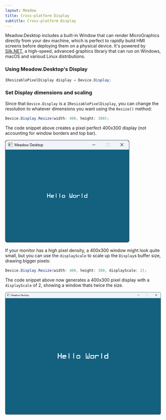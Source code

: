 ```yaml
---
layout: Meadow
title: Cross-platform Display
subtitle: Cross-platform Display
---
```


Meadow.Desktop includes a built-in Window that can render MicroGraphics directly from your dev machine, which is perfect to rapidly build HMI screens before deploying them on a physical device. It's powered by [Silk.NET](https://dotnet.github.io/Silk.NET/), a high-speed, advanced graphics library that can run on Windows, macOS and varioud Linux distributions.

### Using Meadow.Desktop's Display

```csharp
IResizablePixelDisplay display = Device.Display;
```

### Set Display dimensions and scaling

Since that `Device.Display` is a `IResizablePixelDisplay`, you can change the resolution to whatever dimensions you want using the `Resize()` method:

```csharp
Device.Display.Resize(width: 400, height: 300);
```

The code snippet above creates a pixel perfect 400x300 display (not accounting for window borders and top bar).

![Default display](wildernesslabs-display-400-300.jpg)

If your monitor has a high pixel density, a 400x300 window might look quite small, but you can use the `displayScale` to scale up the `Display`s buffer size, drawing bigger pixels:

```csharp
Device.Display.Resize(width: 400, height: 300, displayScale: 2);
```

The code snippet above now generates a 400x300 pixel display with a `displayScale` of 2, showing a window thats twice the size.

![Default display](wildernesslabs-display-800-600.jpg)